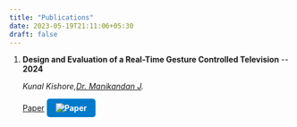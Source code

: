 ```yaml
---
title: "Publications"
date: 2023-05-19T21:11:06+05:30
draft: false
---
```


 <!-- ## Publications -->

1. **Design and Evaluation of a Real-Time Gesture Controlled Television** -- **2024**
    <!-- - Co-authored and published a research paper titled "Design and Evaluation of a Real-Time Gesture -->
    <!--   Controlled Television" at the IEEE Zooming Innovation in Consumer Technologies Conference (ZINC) 2024 with [Dr. Manikandan J](https://scholar.google.com/citations?hl=en&user=Xw--zsIAAAAJ). -->
    *Kunal Kishore,[Dr. Manikandan J](https://scholar.google.com/citations?hl=en&user=Xw--zsIAAAAJ).*

     [Paper](https://ieeexplore.ieee.org/stamp/stamp.jsp?tp=&arnumber=10579372)
     <a href="https://ieeexplore.ieee.org/abstract/document/10579372" style="text-decoration:none;">
        <img src="https://gist.github.com/cxmeel/0dbc95191f239b631c3874f4ccf114e2/raw/SERVICE.svg" alt="Paper" style="border-radius:5px; padding:8px 16px; background-color:#007ACC; color:white; font-weight:bold;">
      </a>

